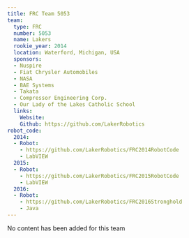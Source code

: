 ```yaml
---
title: FRC Team 5053
team:
  type: FRC
  number: 5053
  name: Lakers
  rookie_year: 2014
  location: Waterford, Michigan, USA
  sponsors:
  - Nuspire
  - Fiat Chrysler Automobiles
  - NASA
  - BAE Systems
  - Takata
  - Compressor Engineering Corp.
  - Our Lady of the Lakes Catholic School
  links:
    Website: 
    Github: https://github.com/LakerRobotics
robot_code:
  2014:
  - Robot:
    - https://github.com/LakerRobotics/FRC2014RobotCode
    - LabVIEW
  2015:
  - Robot:
    - https://github.com/LakerRobotics/FRC2015RobotCode
    - LabVIEW
  2016:
  - Robot:
    - https://github.com/LakerRobotics/FRC2016Stronghold
    - Java
---
```


No content has been added for this team